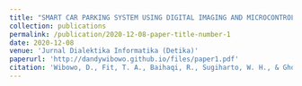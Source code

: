 ```yaml
---
title: "SMART CAR PARKING SYSTEM USING DIGITAL IMAGING AND MICROCONTROLLER ATMEGA328"
collection: publications
permalink: /publication/2020-12-08-paper-title-number-1
date: 2020-12-08
venue: 'Jurnal Dialektika Informatika (Detika)'
paperurl: 'http://dandywibowo.github.io/files/paper1.pdf'
citation: 'Wibowo, D., Fit, T. A., Baihaqi, R., Sugiharto, W. H., & Ghozali, M. I. (2020). SISTEM PARKIR MOBIL CERDAS MENGGUNAKAN CITRA DIGITAL DAN MICROCONTROLLER ATMEGA328. In Jurnal Dialektika Informatika (Detika) (Vol. 1, Issue 1, pp. 13–17). Universitas Muria Kudus. https://doi.org/10.24176/detika.v1i1.5513'
---
```

